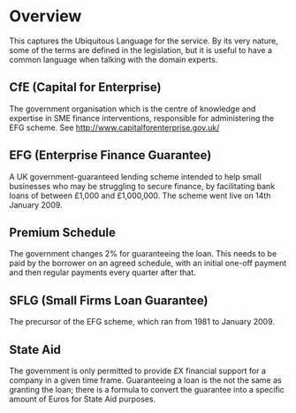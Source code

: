 # Overview
This captures the Ubiquitous Language for the service. By its very nature, some of the terms are defined in the legislation, but it is useful to have a common language when talking with the domain experts.

## CfE (Capital for Enterprise)
The government organisation which is the centre of knowledge and expertise in SME finance interventions, responsible for administering the EFG scheme. See http://www.capitalforenterprise.gov.uk/

## EFG (Enterprise Finance Guarantee)
A UK government-guaranteed lending scheme intended to help small businesses who may be struggling to secure finance, by facilitating bank loans of between £1,000 and £1,000,000. The scheme went live on 14th January 2009.

## Premium Schedule
The government changes 2% for guaranteeing the loan. This needs to be paid by the borrower on an agreed schedule, with an initial one-off payment and then regular payments every quarter after that.

## SFLG (Small Firms Loan Guarantee)
The precursor of the EFG scheme, which ran from 1981 to January 2009.

## State Aid
The government is only permitted to provide £X financial support for a company in a given time frame. Guaranteeing a loan is the not the same as granting the loan; there is a formula to convert the guarantee into a specific amount of Euros for State Aid purposes.
